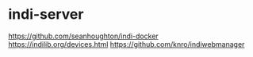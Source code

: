# indi-server

https://github.com/seanhoughton/indi-docker
https://indilib.org/devices.html
https://github.com/knro/indiwebmanager
